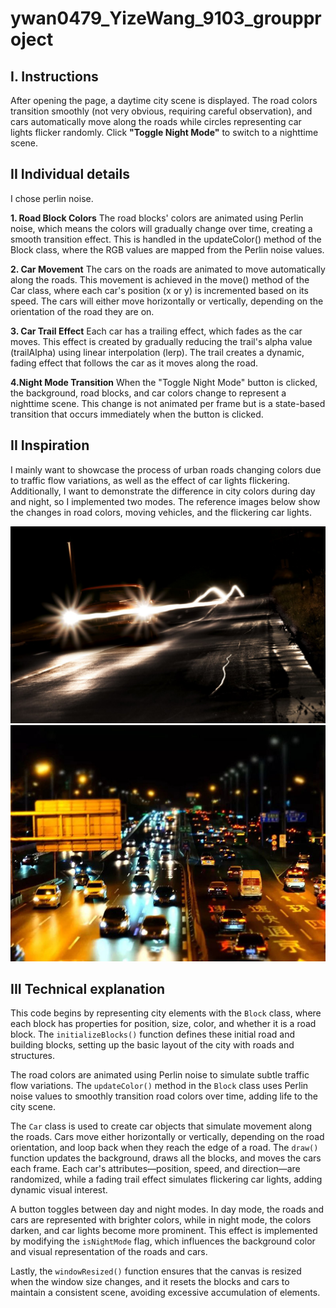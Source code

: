 # ywan0479_YizeWang_9103_groupproject

## I. Instructions

After opening the page, a daytime city scene is displayed. The road colors transition smoothly (not very obvious, requiring careful observation), and cars automatically move along the roads while circles representing car lights flicker randomly. Click **"Toggle Night Mode"** to switch to a nighttime scene.

## II Individual details

I chose perlin noise.

**1. Road Block Colors**
The road blocks' colors are animated using Perlin noise, which means the colors will gradually change over time, creating a smooth transition effect. This is handled in the updateColor() method of the Block class, where the RGB values are mapped from the Perlin noise values.

**2. Car Movement**
The cars on the roads are animated to move automatically along the roads. This movement is achieved in the move() method of the Car class, where each car's position (x or y) is incremented based on its speed. The cars will either move horizontally or vertically, depending on the orientation of the road they are on.

**3. Car Trail Effect**
Each car has a trailing effect, which fades as the car moves. This effect is created by gradually reducing the trail's alpha value (trailAlpha) using linear interpolation (lerp). The trail creates a dynamic, fading effect that follows the car as it moves along the road.

**4.Night Mode Transition**
When the "Toggle Night Mode" button is clicked, the background, road blocks, and car colors change to represent a nighttime scene. This change is not animated per frame but is a state-based transition that occurs immediately when the button is clicked.


## II Inspiration
I mainly want to showcase the process of urban roads changing colors due to traffic flow variations, as well as the effect of car lights flickering. Additionally, I want to demonstrate the difference in city colors during day and night, so I implemented two modes. The reference images below show the changes in road colors, moving vehicles, and the flickering car lights.

![Inspiration Image1](Images/1.jpeg)
![Inspiration Image2](Images/2.jpg)

## III Technical explanation

This code begins by representing city elements with the `Block` class, where each block has properties for position, size, color, and whether it is a road block. The `initializeBlocks()` function defines these initial road and building blocks, setting up the basic layout of the city with roads and structures.

The road colors are animated using Perlin noise to simulate subtle traffic flow variations. The `updateColor()` method in the `Block` class uses Perlin noise values to smoothly transition road colors over time, adding life to the city scene.

The `Car` class is used to create car objects that simulate movement along the roads. Cars move either horizontally or vertically, depending on the road orientation, and loop back when they reach the edge of a road. The `draw()` function updates the background, draws all the blocks, and moves the cars each frame. Each car's attributes—position, speed, and direction—are randomized, while a fading trail effect simulates flickering car lights, adding dynamic visual interest.

A button toggles between day and night modes. In day mode, the roads and cars are represented with brighter colors, while in night mode, the colors darken, and car lights become more prominent. This effect is implemented by modifying the `isNightMode` flag, which influences the background color and visual representation of the roads and cars.

Lastly, the `windowResized()` function ensures that the canvas is resized when the window size changes, and it resets the blocks and cars to maintain a consistent scene, avoiding excessive accumulation of elements.

